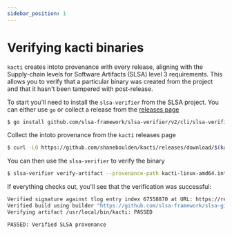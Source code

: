 ```yaml
---
sidebar_position: 1
---
```


# Verifying kacti binaries

`kacti` creates intoto provenance with every release, aligning with the Supply-chain levels for Software Artifacts (SLSA) level 3 requirements. This allows you to verify that a particular binary was created from the project and that it hasn't been tampered with post-release.

To start you'll need to install the `slsa-verifier` from the SLSA project. You can either use `go` or collect a release from the [releases page](https://github.com/slsa-framework/slsa-verifier/releases)
```bash
$ go install github.com/slsa-framework/slsa-verifier/v2/cli/slsa-verifier@v2.4.1
```
Collect the intoto provenance from the `kacti` releases page
```bash
$ curl -LO https://github.com/shaneboulden/kacti/releases/download/$(kacti version)/kacti-linux-amd64.intoto.jsonl
```
You can then use the `slsa-verifier` to verify the binary
```bash
$ slsa-verifier verify-artifact --provenance-path kacti-linux-amd64.intoto.jsonl --source-tag $(kacti version) --source-uri github.com/shaneboulden/kacti $(which kacti)
```
If everything checks out, you'll see that the verification was successful:
```bash
Verified signature against tlog entry index 67558870 at URL: https://rekor.sigstore.dev/api/v1/log/entries/24296fb24b8ad77a7489ad0f9b01a8af8a046835e0e1d7015c6e8985be217c32cda158add851335e
Verified build using builder "https://github.com/slsa-framework/slsa-github-generator/.github/workflows/builder_go_slsa3.yml@refs/tags/v1.9.0" at commit 8bac905a81d747c47dc4ec9dfa6f1e28f9e432df
Verifying artifact /usr/local/bin/kacti: PASSED

PASSED: Verified SLSA provenance
```